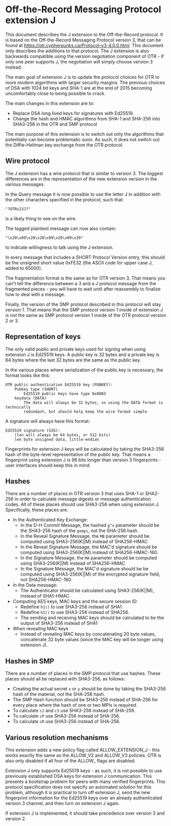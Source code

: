 # Off-the-Record Messaging Protocol extension J

This document describes the J extension to the Off-the-Record protocol. It is based on the Off-the-Record Messaging Protocol version 3, that can be found at https://otr.cypherpunks.ca/Protocol-v3-4.0.0.html. This document only describes the additions to that protocol. The J extension is also backwards compatible using the version negotiation component of OTR - if only one peer supports J, the negotiation will simply choose version 3 instead.

The main goal of extension J is to update the protocol choices for OTR to more modern algorithms with larger security margins. The previous choices of DSA with 1024 bit keys and SHA-1 are at the end of 2015 becoming uncomfortably close to being possible to crack.

The main changes in this extension are to:

- Replace DSA long lived keys for signatures with Ed25519.
- Change the hash and HMAC algorithms from SHA-1 and SHA-256 into SHA3-256 in the OTR and SMP protocol

The main purpose of this extension is to switch out only the algorithms that potentially can become problematic soon. As such, it does not switch out the Diffie-Hellman key exchange from the OTR protocol.

## Wire protocol

The J extension has a wire protocol that is similar to version 3. The biggest differences are in the representation of the new extension version in the various messages.

In the Query message it is now possible to use the letter J in addition with the other characters specified in the protocol, such that:

`"?OTRv23J?"`

is a likely thing to see on the wire.

The tagged plaintext message can now also contain:

`"\x20\x09\x20\x20\x09\x20\x09\x20"`

to indicate willingness to talk using the J extension.

In every message that includes a SHORT Protocol Version entry, this should be the unsigned short value 0xFE32 (the ASCII code for upper case J, added to 65000).

The fragmentation format is the same as for OTR version 3. That means you can't tell the difference between a 3 and a J protocol message from the fragmented pieces - you will have to wait until after reassembly to finalize how to deal with a message.

Finally, the version of the SMP protocol described in this protocol will stay version 1. That means that the SMP protocol version 1 inside of extension J is _not_ the same as SMP protocol version 1 inside of the OTR protocol version 2 or 3.

## Representation of keys

The only valid public and private keys used for signing when using extension J is Ed25519 keys. A public key is 32 bytes and a private key is 64 bytes where the last 32 bytes are the same as the public key.

In the various places where serialization of the public key is necessary, the format looks like this:

```
OTR public authentication Ed25519 key (PUBKEY):
    Pubkey type (SHORT)
        Ed25519 public keys have type 0x0003
    keydata (DATA)
        The data will always be 32 bytes, so using the DATA format is technically
        redundant, but should help keep the wire format simple
```

A signature will always have this format:

```
Ed25519 signature (SIG):
    (len will always be 64 bytes, or 512 bits)
    len byte unsigned data, little-endian
```

Fingerprints for extension J keys will be calculated by taking the SHA3-256 hash of the byte-level representation of the public key. That means a fingerprint using extension J is 96 bits longer than version 3 fingerprints - user interfaces should keep this in mind.

## Hashes

There are a number of places in OTR version 3 that uses SHA-1 or SHA2-256 in order to calculate message digests or message authentication codes. All of these places should use SHA3-256 when using extension J. Specifically, these places are:

- In the Authenticated Key Exchange:
    - In the D-H Commit Message, the hashed `g^x` parameter should be the SHA3-256 hash of the `gxmpi`, not the SHA-256 hash.
    - In the Reveal Signature Message, the `MB` parameter should be computed using SHA3-256(K||M) instead of SHA256-HMAC
    - In the Reveal Signature Message, the MAC'd signature should be computed using SHA3-256(K||M) instead of SHA256-HMAC-160.
    - In the Signature Message, the `MA` parameter should be computed using SHA3-256(K||M) instead of SHA256-HMAC
    - In the Signature Message, the MAC'd signature should be be computed using SHA3-256(K||M) of the encrypted signature field, not SHA256-HMAC-160.
- In the Data message:
    - The Authenticator should be calculated using SHA3-256(K||M), instead of SHA1-HMAC.
- Computing AES keys, MAC keys and the secure session ID:
    - Redefine `h1()` to use SHA3-256 instead of SHA1.
    - Redefine `h2()` to use SHA3-256 instead of SHA256.
    - The sending and receiving MAC keys should be calculated to be the output of SHA3-256 instead of SHA1
- When revealing MAC keys
    - Instead of revealing MAC keys by concatenating 20 byte values, concatenate 32 byte values (since the MAC key will be longer using extension J).


## Hashes in SMP

There are a number of places in the SMP protocol that use hashes. These places should all be replaced with SHA3-256, as follows:

- Creating the actual secret `x` or `y` should be done by taking the SHA3-256 hash of the material, not the SHA-256 hash.
- The SMP Hash function should be SHA3-256 instead of SHA-256 for every place where the hash of one or two MPIs is required.
- To calculate `c2` and `c3` use SHA3-256 instead of SHA-256.
- To calculate `cP` use SHA3-256 instead of SHA-256.
- To calculate `cR` use SHA3-256 instead of SHA-256.

## Various resolution mechanisms

This extension adds a new policy flag called ALLOW_EXTENSION_J - this works exactly the same as the ALLOW_V2 and ALLOW_V3 policies. OTR is also only disabled if all four of the ALLOW_ flags are disabled.

Extension J only supports Ed25519 keys - as such, it is not possible to use previously established DSA keys for extension J communication. This presents a bootstrap problem for peers with many verified fingerprints. This protocol specification does not specify an automated solution for this problem, although it is practical to turn off extension J, send the new fingerprint information for the Ed25519 keys over an already authenticated version 3 channel, and then turn on extension J again.

If extension J is implemented, it should take precedence over version 3 and version 2.

